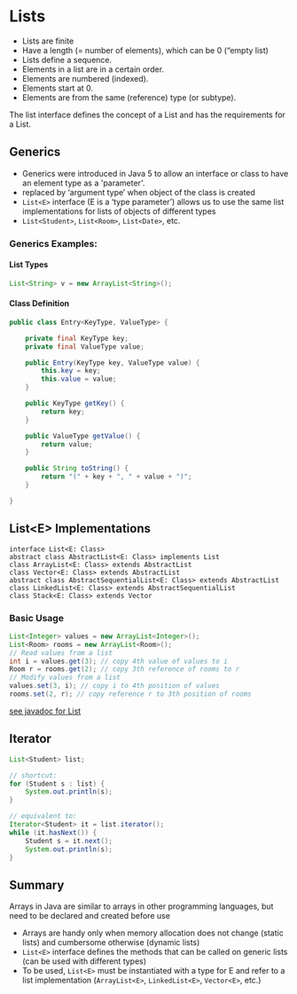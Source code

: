 # Lists

+ Lists are finite
+ Have a length (= number of elements), which can be 0 (“empty list)
+ Lists define a sequence.
+ Elements in a list are in a certain order.
+ Elements are numbered (indexed).
+ Elements start at 0.
+ Elements are from the same (reference) type (or subtype).

The list interface defines the concept of a List and has 
the requirements for a List.

## Generics
+ Generics were introduced in Java 5 to allow an interface
or class to have an element type as a 'parameter'.
+ replaced by ‘argument type’ when object of the class is
created
+ `List<E>` interface (E is a ‘type parameter’) allows us to use the
same list implementations for lists of objects of different types
+ `List<Student>`, `List<Room>`, `List<Date>`, etc.

### Generics Examples:

#### List Types
```java
List<String> v = new ArrayList<String>();
```

#### Class Definition
```java
public class Entry<KeyType, ValueType> {

    private final KeyType key;
    private final ValueType value;

    public Entry(KeyType key, ValueType value) {
        this.key = key;
        this.value = value;
    }

    public KeyType getKey() {
        return key;
    }

    public ValueType getValue() {
        return value;
    }

    public String toString() {
        return "(" + key + ", " + value + ")";
    }

}
```

## List\<E\> Implementations
```plantuml
interface List<E: Class>
abstract class AbstractList<E: Class> implements List
class ArrayList<E: Class> extends AbstractList
class Vector<E: Class> extends AbstractList
abstract class AbstractSequentialList<E: Class> extends AbstractList
class LinkedList<E: Class> extends AbstractSequentialList
class Stack<E: Class> extends Vector
```

### Basic Usage

```java
List<Integer> values = new ArrayList<Integer>();
List<Room> rooms = new ArrayList<Room>();
// Read values from a list
int i = values.get(3); // copy 4th value of values to i
Room r = rooms.get(2); // copy 3th reference of rooms to r
// Modify values from a list
values.set(3, i); // copy i to 4th position of values
rooms.set(2, r); // copy reference r to 3th position of rooms
```

[see javadoc for List](https://docs.oracle.com/en/java/javase/11/docs/api/)

## Iterator
```java
List<Student> list;

// shortcut:
for (Student s : list) {
    System.out.println(s);
}

// equivalent to:
Iterator<Student> it = list.iterator();
while (it.hasNext()) {
    Student s = it.next();
    System.out.println(s);
}
```

## Summary
Arrays in Java are similar to arrays in other programming
languages, but need to be declared and created before use
+ Arrays are handy only when memory allocation does not
change (static lists) and cumbersome otherwise (dynamic lists)
+ `List<E>` interface defines the methods that can be called on
generic lists (can be used with different types)
+ To be used, `List<E>` must be instantiated with a type for E and
refer to a list implementation (`ArrayList<E>`, `LinkedList<E>`,
`Vector<E>`, etc.)